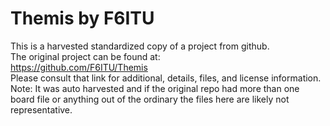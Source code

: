 
# Themis by F6ITU  
This is a harvested standardized copy of a project from github.  
The original project can be found at:  
https://github.com/F6ITU/Themis  
Please consult that link for additional, details, files, and license information.  
Note: It was auto harvested and if the original repo had more than one board file or anything out of the ordinary the files here are likely not representative.  
    